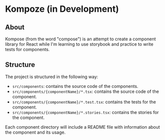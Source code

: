 # Kompoze (in Development)

## About

Kompose (from the word "compose") is an attempt to create a component library for React while I'm learning to use storybook and practice to write tests for components.

## Structure

The project is structured in the following way:

- `src/components`: contains the source code of the components.
- `src/components/{componentName}/*.tsx`: contains the source code of the component.
- `src/components/{componentName}/*.test.tsx`: contains the tests for the component.
- `src/components/{componentName}/*.stories.tsx`: contains the stories for the component.

Each component directory will include a README file with information about the component and its usage.

